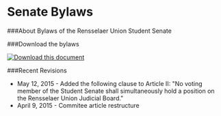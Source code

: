 # Senate Bylaws

###About
Bylaws of the Rensselaer Union Student Senate

###Download the bylaws

<a href="https://github.com/RPIUnion/SenateBylaws/raw/master/compiled.pdf"><img src ="http://i.imgur.com/0Y7Z2LU.png" alt="Download this document" /></a>

###Recent Revisions
* May 12, 2015 - Added the following clause to Article II: "No voting member of the Student Senate shall simultaneously hold a position on the Rensselaer Union Judicial Board."
* April 9, 2015 - Commitee article restructure